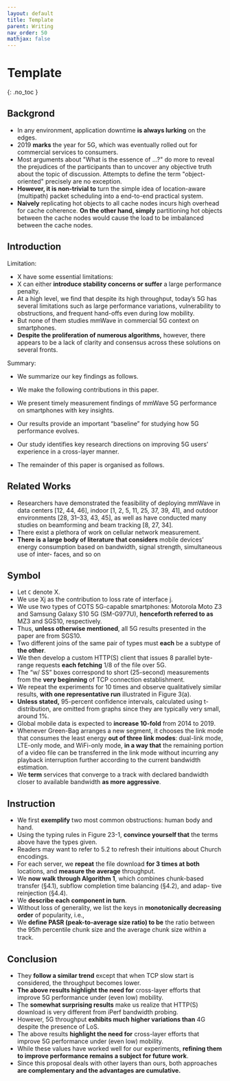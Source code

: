 ```yaml
---
layout: default
title: Template
parent: Writing
nav_order: 50
mathjax: false
---
```


# Template
{: .no_toc }


## Backgrond

- In any environment, application downtime **is always lurking** on the edges.
- 2019 **marks** the year for 5G, which was eventually rolled out for commercial services to consumers.
- Most arguments about "What is the essence of ...?" do more to reveal the prejudices of the participants than to uncover any objective truth about the topic of discussion. Attempts to define the term "object-oriented" precisely are no exception.
- **However, it is non-trivial to** turn the simple idea of location-aware (multipath) packet scheduling into a end-to-end practical system. 
- **Naively** replicating hot objects to all cache nodes incurs high overhead for cache coherence. **On the other hand, simply** partitioning hot objects between the cache nodes would cause the load to be imbalanced between the cache nodes.

## Introduction

Limitation:

- X have some essential limitations:
- X can either **introduce stability concerns or suffer** a large performance penalty.
- At a high level, we find that despite its high throughput, today’s 5G has several limitations such as large performance variations, vulnerability to obstructions, and frequent hand-offs even during low mobility.
- But none of them studies mmWave in commercial 5G context on smartphones.
- **Despite the proliferation of numerous algorithms,** however, there appears to be a lack of clarity and consensus across these solutions on several fronts.

Summary:

- We summarize our key findings as follows.
- We make the following contributions in this paper.
- We present timely measurement findings of mmWave 5G performance on smartphones with key insights.
- Our results provide an important “baseline” for studying how 5G performance evolves.
- Our study identifies key research directions on improving 5G users’ experience in a cross-layer manner.

- The remainder of this paper is organised as follows. 

## Related Works

- Researchers have demonstrated the feasibility of deploying mmWave in data centers [12, 44, 46], indoor [1, 2, 5, 11, 25, 37, 39, 41], and outdoor environments [28, 31–33, 43, 45], as well as have conducted many studies on beamforming and beam tracking [8, 27, 34]. 
- There exist a plethora of work on cellular network measurement.
- **There is a large body of literature that considers** mobile devices’ energy consumption based on bandwidth, signal strength, simultaneous use of inter- faces, and so on 

## Symbol

- Let `C` denote X.
- We use Xj as the contribution to loss rate of interface j.
- We use two types of COTS 5G-capable smartphones: Motorola Moto Z3 and Samsung Galaxy S10 5G (SM-G977U), **henceforth referred to as** MZ3 and SGS10, respectively.
- Thus, **unless otherwise mentioned**, all 5G results presented in the paper are from SGS10.
- Two different joins of the same pair of types must **each** be a subtype of **the other**.
- We then develop a custom HTTP(S) client that issues 8 parallel byte-range requests **each fetching** 1/8 of the file over 5G. 
- The “w/ SS” boxes correspond to short (25-second) measurements from the **very beginning** of TCP connection establishment.
- We repeat the experiments for 10 times and observe qualitatively similar results, **with one representative run** illustrated in Figure 3(a).
- **Unless stated,** 95-percent confidence intervals, calculated using t-distribution, are omitted from graphs since they are typically very small, around 1%.
- Global mobile data is expected to **increase 10-fold** from 2014 to 2019.
-  Whenever Green-Bag arranges a new segment, it chooses the link mode that consumes the least energy **out of three link modes**: dual-link mode, LTE-only mode, and WiFi-only mode, **in a way that** the remaining portion of a video file can be transferred in the link mode without incurring any playback interruption further according to the current bandwidth estimation. 
-  We **term** services that converge to a track with declared bandwidth closer to available bandwidth **as more aggressive**.

## Instruction

- We first **exemplify** two most common obstructions: human body and hand. 
- Using the typing rules in Figure 23-1, **convince yourself that** the terms above have the types given.	
- Readers may want to refer to 5.2 to refresh their intuitions about Church encodings.
- For each server, we **repeat** the file download **for 3 times at both** locations, and **measure the average** throughput.
- We **now walk through Algorithm 1**, which combines chunk-based transfer (§4.1), subflow completion time balancing (§4.2), and adap- tive reinjection (§4.4). 
- We **describe each component in turn**.
- Without loss of generality, we list the keys in **monotonically decreasing order** of popularity, i.e.,
- We **define PASR (peak-to-average size ratio) to be** the ratio between the 95𝑡h percentile chunk size and the average chunk size within a track.

## Conclusion

- They **follow a similar trend** except that when TCP slow start is considered, the throughput becomes lower.
- **The above results highlight the need for** cross-layer efforts that improve 5G performance under (even low) mobility. 
- The **somewhat surprising results** make us realize that HTTP(S) download is very different from iPerf bandwidth probing. 
- However, 5G throughput **exhibits much higher variations than** 4G despite the presence of LoS. 
- The above results **highlight the need for** cross-layer efforts that improve 5G performance under (even low) mobility. 
- While these values have worked well for our experiments, **refining them to improve performance remains a subject for future work**.
- Since this proposal deals with other layers than ours, both approaches **are complementary and the advantages are cumulative.**

